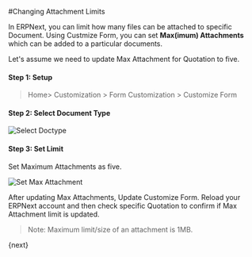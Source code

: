 <!-- add-breadcrumbs -->
#Changing Attachment Limits

In ERPNext, you can limit how many files can be attached to specific Document. Using Custmize Form, you can set **Max(imum) Attachments** which can be added to a particular documents.

Let's assume we need to update Max Attachment for Quotation to five.

#### Step 1: Setup

> Home> Customization > Form Customization > Customize Form

#### Step 2: Select Document Type

<img alt="Select Doctype" class="screenshot" src="{{docs_base_url}}/assets/img/customize/customize-increase-max-attachments-1.png">

#### Step 3: Set Limit

Set Maximum Attachments as five.

<img alt="Set Max Attachment" class="screenshot" src="{{docs_base_url}}/assets/img/customize/customize-increase-max-attachments.png">

After updating Max Attachments, Update Customize Form. Reload your ERPNext account and then check specific Quotation to confirm if Max Attachment limit is updated.

> Note: Maximum limit/size of an attachment is 1MB.

{next}

<!-- markdown -->
